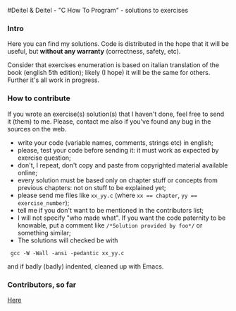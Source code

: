 #Deitel &amp; Deitel - "C How To Program" - solutions to exercises

### Intro

Here you can find my solutions. Code is distributed
in the hope that it will be useful, but **without any warranty**
(correctness, safety, etc). 

Consider that exercises enumeration is based on italian
translation of the book (english 5th edition); likely (I hope) it
will be the same for others. Further it's all work in progress.

### How to contribute

If you wrote an exercise(s) solution(s) that I haven't done, feel
free to send it (them) to me. Please, contact me also if
you've found any bug in the sources on the web. 

* write your code (variable names, comments, strings etc) in
english;
* please, test your code before sending it: it must work as
expected by exercise question;
* don't, I repeat, don't copy and paste from copyrighted material
available online;
* every solution must be based only on chapter stuff or concepts
from previous chapters: not on stuff to be explained yet;
* please send me files like `xx_yy.c` (where `xx == chapter`, `yy ==
exercise_number`);
* tell me if you don't want to be mentioned in the contributors
list;
* I will not specify "who made what". If
you want the code paternity to be knowable, put a comment like
`/*Solution provided by foo*/` or something similar;
* The solutions will checked be with
```
 gcc -W -Wall -ansi -pedantic xx_yy.c 
```
and if badly (badly) indented, cleaned up with Emacs.

### Contributors, so far

[Here](https://raw.github.com/lbraglia/chtp/master/CONTRIBUTORS)


